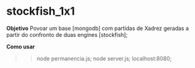 # stockfish_1x1

**Objetivo**
Povoar um base [mongodb] com partidas de Xadrez geradas a partir do confronto de duas engines [stockfish];

**Como usar**
>> node permanencia.js;
>> node server.js;
localhost:8080;
